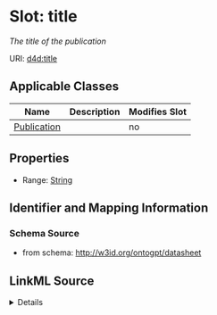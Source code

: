 

# Slot: title


_The title of the publication_



URI: [d4d:title](http://w3id.org/ontogpt/datasheettitle)



<!-- no inheritance hierarchy -->





## Applicable Classes

| Name | Description | Modifies Slot |
| --- | --- | --- |
| [Publication](Publication.md) |  |  no  |







## Properties

* Range: [String](String.md)





## Identifier and Mapping Information







### Schema Source


* from schema: http://w3id.org/ontogpt/datasheet




## LinkML Source

<details>
```yaml
name: title
description: The title of the publication
from_schema: http://w3id.org/ontogpt/datasheet
rank: 1000
alias: title
owner: Publication
domain_of:
- Publication
range: string

```
</details>